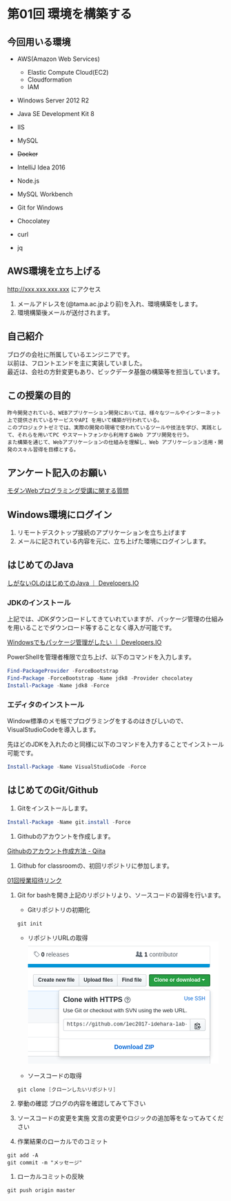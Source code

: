# 第01回 環境を構築する

## 今回用いる環境

* AWS(Amazon Web Services)
    * Elastic Compute Cloud(EC2)
    * Cloudformation
    * IAM
* Windows Server 2012 R2
* Java SE Development Kit 8
* IIS
* MySQL
* ~~Docker~~

* IntelliJ Idea 2016
* Node.js
* MySQL Workbench
* Git for Windows
* Chocolatey
* curl
* jq

## AWS環境を立ち上げる

http://xxx.xxx.xxx.xxx にアクセス

1. メールアドレスを(@tama.ac.jpより前)を入れ、環境構築をします。
1. 環境構築後メールが送付されます。


## 自己紹介

ブログの会社に所属しているエンジニアです。  
以前は、フロントエンドを主に実装していました。  
最近は、会社の方針変更もあり、ビックデータ基盤の構築等を担当しています。

## この授業の目的

```
昨今開発されている、WEBアプリケーション開発においては、様々なツールやインターネット上で提供されているサービスやAPI を用いて構築が行われている。
このプロジェクトゼミでは、実際の開発の現場で使われているツールや技法を学び、実践として、それらを用いてPC やスマートフォンから利用するWeb アプリ開発を行う。
また構築を通じて、Webアプリケーションの仕組みを理解し、Web アプリケーション活用・開発のスキル習得を目標とする。　　
``` 

## アンケート記入のお願い

[モダンWebプログラミング受講に関する質問](https://goo.gl/forms/7FahXhR5xLXUB1lr1)

## Windows環境にログイン

1. リモートデスクトップ接続のアプリケーションを立ち上げます
1. メールに記されている内容を元に、立ち上げた環境にログインします。

## はじめてのJava

[しがないOLのはじめてのJava ｜ Developers.IO](http://dev.classmethod.jp/server-side/java/first_java_-preparation/)

### JDKのインストール

上記では、JDKダウンロードしてきていれていますが、パッケージ管理の仕組みを用いることでダウンロード等することなく導入が可能です。

[Windowsでもパッケージ管理がしたい ｜ Developers.IO](http://dev.classmethod.jp/server-side/os/windows-packagemanagement/)

PowerShellを管理者権限で立ち上げ、以下のコマンドを入力します。

``` PowerShell
Find-PackageProvider -ForceBootstrap
Find-Package -ForceBootstrap -Name jdk8 -Provider chocolatey
Install-Package -Name jdk8 -Force
```

### エディタのインストール

Window標準のメモ帳でプログラミングをするのはきびしいので、
VisualStudioCodeを導入します。

先ほどのJDKを入れたのと同様に以下のコマンドを入力することでインストール可能です。

``` PowerShell
Install-Package -Name VisualStudioCode -Force
```

## はじめてのGit/Github

1. Gitをインストールします。

``` PowerShell
Install-Package -Name git.install -Force
```

1. Githubのアカウントを作成します。

[Githubのアカウント作成方法 - Qiita](http://qiita.com/rshibasa/items/f62db870ed573ca4dced)

1. Github for classroomの、初回リポジトリに参加します。

[01回授業招待リンク](https://classroom.github.com/assignment-invitations/76c38f476e6db13ae47f0207d5339369)

1. Git for bashを開き上記のリポジトリより、ソースコードの習得を行います。

    * Gitリポジトリの初期化

    ``` PowerShell
    git init
    ```

    * リポジトリURLの取得
    ![github-clone](github-clone-https.png)

    * ソースコードの取得

    ``` PowerShell
    git clone [クローンしたいリポジトリ]
    ```
1. 挙動の確認
    ブログの内容を確認してみて下さい

1. ソースコードの変更を実施
    文言の変更やロジックの追加等をなってみてください

1. 作業結果のローカルでのコミット

```
git add -A
git commit -m "メッセージ"
```

1. ローカルコミットの反映

```
git push origin master
```
